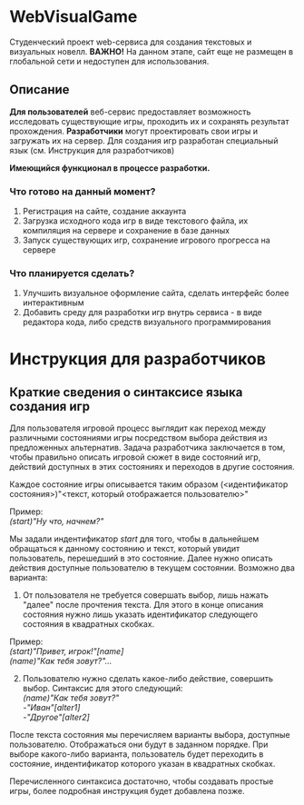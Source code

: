 # WebVisualGame

Студенческий проект web-сервиса для создания текстовых и визуальных новелл.
**ВАЖНО!** На данном этапе, сайт еще не размещен в глобальной сети и недоступен для использования.

## Описание

**Для пользователей** веб-сервис предоставляет возможность исследовать существующие игры, проходить их и сохранять результат прохождения. **Разработчики** могут проектировать свои игры и загружать их на сервер. Для создания игр разработан специальный язык (см. Инструкция для разработчиков)
 
**Имеющийся функционал в процессе разработки.** 

### Что готово на данный момент?
1. Регистрация на сайте, создание аккаунта 
2. Загрузка исходного кода игр в виде текстового файла, их компиляция на сервере и сохранение в базе данных
3. Запуск существующих игр, сохранение игрового прогресса на сервере

### Что планируется сделать?
1. Улучшить визуальное оформление сайта, сделать интерфейс более интерактивным
2. Добавить среду для разработки игр внутрь сервиса - в виде редактора кода, либо средств визуального программирования

# Инструкция для разработчиков

## Краткие сведения о синтаксисе языка создания игр
Для пользователя игровой процесс выглядит как переход между различными состояниями игры посредством выбора действия из предложенных альтернатив.
Задача разработчика заключается в том, чтобы правильно описать игровой сюжет в виде состояний игр, действий доступных в этих состояниях и переходов в другие состояния.

Каждое состояние игры описывается таким образом (<идентификатор состояния>)"<текст, который отображается пользователю>"

Пример:  
     *(start)"Ну что, начнем?"*
    
Мы задали индентификатор *start* для того, чтобы в дальнейшем обращаться к данному состоянию и текст, который увидит пользователь, перешедший в это состояние.
Далее нужно описать действия доступные пользователю в текущем состоянии. Возможно два варианта:
1. От пользователя не требуется совершать выбор, лишь нажать "далее" после прочтения текста. Для этого в конце описания состояния нужно лишь указать идентификатор следующего состояния в квадратных скобках.

Пример:  
    *(start)"Привет, игрок!"[name]*  
    *(name)"Как тебя зовут?"...*  
    
2. Пользователю нужно сделать какое-либо действие, совершить выбор. Синтаксис для этого следующий:  
    *(name)"Как тебя зовут?"*  
    *-"Иван"[alter1]*  
    *-"Другое"[alter2]*  

После текста состояния мы перечисляем варианты выбора, доступные пользователю. Отображаться они будут в заданном порядке. При выборе какого-либо варианта, пользователь будет переходить в состояние, индентификатор которого указан в квадратных скобках.

Перечисленного синтаксиса достаточно, чтобы создавать простые игры, более подробная инструкция будет добавлена позже.
  
